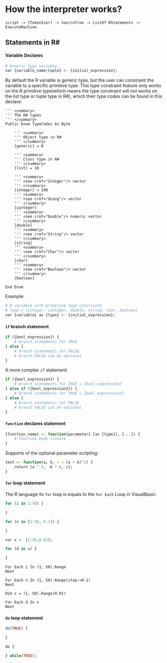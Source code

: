 # How the interpreter works?

```
script -> [TokenIcer] -> SourceTree -> ListOf RStatements -> ExecuteMachine
```

## Statements in R#

#### Variable Declares

```R
# Generic type variable
var {variable_name|tuple} <- {initial_expression};
```

By default the R variable is generic type, but the user can constraint the variable to a specific primitive type. This type constraint feature only works on the R primitive type(which means the type constraint will not works on the list type or tuple type in R#), which their type codes can be found in this declare:

```vbnet
''' <summary>
''' The R# types
''' </summary>
Public Enum TypeCodes As Byte

    ''' <summary>
    ''' Object type in R#
    ''' </summary>
    [generic] = 0

    ''' <summary>
    ''' Class type in R#
    ''' </summary>
    [list] = 10

    ''' <summary>
    ''' <see cref="Integer"/> vector
    ''' </summary>
    [integer] = 100
    ''' <summary>
    ''' <see cref="ULong"/> vector
    ''' </summary>
    [uinteger]
    ''' <summary>
    ''' <see cref="Double"/> numeric vector
    ''' </summary>
    [double]
    ''' <summary>
    ''' <see cref="String"/> vector
    ''' </summary>
    [string]
    ''' <summary>
    ''' <see cref="Char"/> vector
    ''' </summary>
    [char]
    ''' <summary>
    ''' <see cref="Boolean"/> vector
    ''' </summary>
    [boolean]

End Enum
```

Example:

```R
# R variable with primitive type constraint
# type = {integer, uinteger, double, string, char, boolean}
var {variable} as {type} <- {initial_expression};
```

#### ``if`` branch statement

```R
if ({bool_expression}) {
    # branch statements for TRUE
} else {
    # branch statements for FALSE
    # branch FALSE can be optional
}
```

A more complex ``if`` statement:

```R
if ({bool_expression}) {
    # branch statements for TRUE = {bool_expression}
} else if ({bool_expression2}) {
    # branch statements for TRUE = {bool_expression2}
} else {
    # branch statements for FALSE
    # branch FALSE can be optional
}
```

#### ``function`` declares statement

```R
{function_name} <- function(parameter1 [as {type}], [...]) {
    # function body closure
}
```



Supports of the optional parameter scripting:

```R
test <- function(a, b, c = (a + b)^2) {
	return [a ^ 3, -b * c, c];
}
```

#### ``for`` loop statement

The R language its ``for`` loop is equals to the ``For Each`` Loop in VisualBasic:

```R
for (i in 1:50) {

}

for (n in [1:50, 0.1]) {

}

var x <- [1:50,0.01];

for (d in x) {

}
```

```vbnet
For Each i In (1, 50).Range
Next

For Each n In (1, 50).Range(step:=0.1)
Next

Dim x = (1, 50).Range(0.01)

For Each d In x
Next
```

#### ``do`` loop statement

```R
do(TRUE) {

}

do {

} while(TRUE);
```